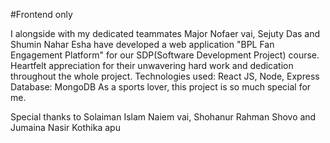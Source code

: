 #Frontend only

I alongside with my dedicated teammates Major Nofaer vai, Sejuty Das and Shumin Nahar Esha have developed a web application "BPL Fan Engagement Platform" for our SDP(Software Development Project) course. Heartfelt appreciation for their unwavering hard work and dedication throughout the whole project.
Technologies used: React JS, Node, Express
Database: MongoDB
As a sports lover, this project is so much special for me. 

Special thanks to Solaiman Islam Naiem vai, Shohanur Rahman Shovo and Jumaina Nasir Kothika apu

